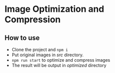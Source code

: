 # Image Optimization and Compression

## How to use

- Clone the project and `npm i`
- Put original images in _src_ directory.
- `npm run start` to optimize and compress images
- The result will be output in _optimized_ directory
